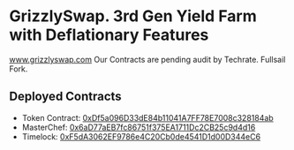 # GrizzlySwap. 3rd Gen Yield Farm with Deflationary Features 
www.grizzlyswap.com Our Contracts are pending audit by Techrate. Fullsail Fork. 

## Deployed Contracts
- Token Contract: [0xDf5a096D33dE84b11041A7FF78E7008c328184ab](https://bscscan.com/address/0xDf5a096D33dE84b11041A7FF78E7008c328184ab)
- MasterChef: [0x6aD77aEB7fc86751f375EA1711Dc2CB25c9d4d16](https://bscscan.com/address/0x6aD77aEB7fc86751f375EA1711Dc2CB25c9d4d16)
- Timelock: [0xF5dA3062EF9786e4C20Cb0de4541D1d00D344eC6](https://bscscan.com/address/0xF5dA3062EF9786e4C20Cb0de4541D1d00D344eC6)
